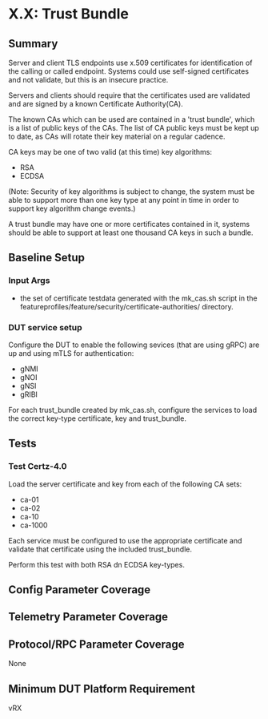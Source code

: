 # X.X: Trust Bundle

## Summary

Server and client TLS endpoints use x.509 certificates for
identification of the calling or called endpoint. Systems
could use self-signed certificates and not validate, but
this is an insecure practice.

Servers and clients should require that the certificates
used are validated and are signed by a known Certificate
Authority(CA).

The known CAs which can be used are contained in a
'trust bundle', which is a list of public keys of the CAs.
The list of CA public keys must be kept up to date, as
CAs will rotate their key material on a regular cadence.

CA keys may be one of two valid (at this time) key algorithms:

   * RSA
   * ECDSA

(Note: Security of key algorithms is subject to change, the
system must be able to support more than one key type at any
point in time in order to support key algorithm change events.)

A trust bundle may have one or more certificates contained in
it, systems should be able to support at least one thousand
CA keys in such a bundle.


## Baseline Setup

### Input Args

  * the set of certificate testdata generated with the mk_cas.sh
    script in the featureprofiles/feature/security/certificate-authorities/
    directory.

### DUT service setup

Configure the DUT to enable the following sevices (that are using gRPC) are
up and using mTLS for authentication:

  * gNMI
  * gNOI
  * gNSI
  * gRIBI

For each trust_bundle created by mk_cas.sh, configure the
services to load the correct key-type certificate, key and
trust_bundle.

## Tests

### Test Certz-4.0

Load the server certificate and key from each of the following CA sets:
   * ca-01
   * ca-02
   * ca-10
   * ca-1000

Each service must be configured to use the appropriate certificate and validate
that certificate using the included trust_bundle.

Perform this test with both RSA dn ECDSA key-types.

## Config Parameter Coverage

## Telemetry Parameter Coverage

## Protocol/RPC Parameter Coverage

None

## Minimum DUT Platform Requirement

vRX
